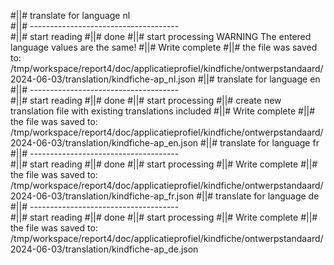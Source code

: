 #||# translate for language nl  
#||# -------------------------------------  
#||# start reading
#||# done
#||# start processing
WARNING The entered language values are the same!
#||# Write complete
#||# the file was saved to: /tmp/workspace/report4/doc/applicatieprofiel/kindfiche/ontwerpstandaard/2024-06-03/translation/kindfiche-ap_nl.json
#||# translate for language en  
#||# -------------------------------------  
#||# start reading
#||# done
#||# start processing
#||# create new translation file with existing translations included
#||# Write complete
#||# the file was saved to: /tmp/workspace/report4/doc/applicatieprofiel/kindfiche/ontwerpstandaard/2024-06-03/translation/kindfiche-ap_en.json
#||# translate for language fr  
#||# -------------------------------------  
#||# start reading
#||# done
#||# start processing
#||# Write complete
#||# the file was saved to: /tmp/workspace/report4/doc/applicatieprofiel/kindfiche/ontwerpstandaard/2024-06-03/translation/kindfiche-ap_fr.json
#||# translate for language de  
#||# -------------------------------------  
#||# start reading
#||# done
#||# start processing
#||# Write complete
#||# the file was saved to: /tmp/workspace/report4/doc/applicatieprofiel/kindfiche/ontwerpstandaard/2024-06-03/translation/kindfiche-ap_de.json
